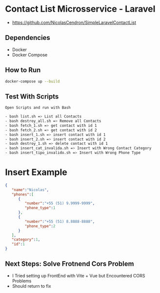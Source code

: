# Contact List Microsservice - Laravel

- https://github.com/NicolasCendron/SimpleLaravelContactList

## Dependencies
- Docker
- Docker Compose

## How to Run
```bash
docker-compose up --build
```

## Test With Scripts
```bash
Open Scripts and run with Bash

- bash list.sh => List all Contacts
- bash destroy_all.sh => Remove all Contacts
- bash fetch_1.sh => get contact with id 1
- bash fetch_2.sh => get contact with id 2
- bash insert_1.sh => insert contact with id 1
- bash insert_2.sh => insert contact with id 2
- bash destroy_1.sh => delete contact with id 1
- bash insert_cat_invalida.sh => Insert with Wrong Contact Category
- bash insert_tipo_invalido.sh => Insert with Wrong Phone Type
```
# Insert Example

```json
{
   "name":"Nicolas",
   "phones":[
      {
         "number":"+55 (51) 9.9999-9999",
         "phone_type":1
      },
      {
         "number":"+55 (51) 8.8888-8888",
         "phone_type":2
      }
   ],
   "category":1,
   "id":1
}
```


## Next Steps: Solve Frotnend Cors Problem
- I Tried setting up FrontEnd with Vite + Vue but Encountered CORS Problems
- Should return to fix
